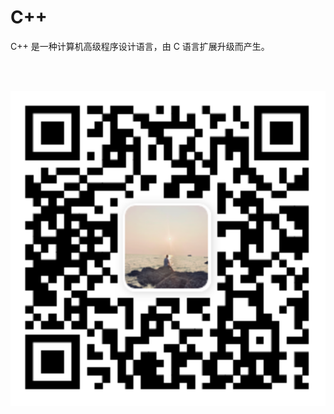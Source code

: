 # C++

C++ 是一种计算机高级程序设计语言，由 C 语言扩展升级而产生。

<br><br>

<p align="center"><img src="manual-cpp.svg"></p>